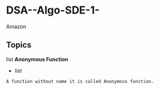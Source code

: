 # DSA--Algo-SDE-1-
Amazon


## Topics

<!-- ~~~1~~ -->
list
**Anonymous Function**
- list
```
A function without name it is called Anonymous function.
```